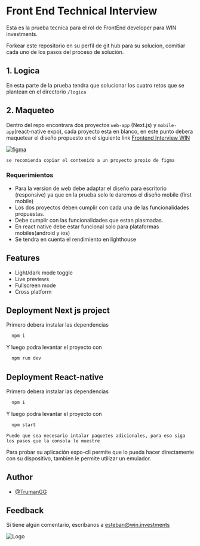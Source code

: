 
# Front End Technical Interview

Esta es la prueba tecnica para el rol de FrontEnd developer para WIN investments.

Forkear este repositorio en su perfil de git hub para su solucion, comitiar cada uno de los pasos del proceso de solución.


## 1. Logica

En esta parte de la prueba tendra que solucionar los cuatro retos que se plantean en el directorio `/logica`

## 2. Maqueteo

Dentro del repo encontrara dos proyectos `web-app` (Next.js) y `mobile-app`(react-native expo), cada proyecto esta en blanco, en este punto debera maquetear el diseño propuesto en el siguiente link [Frontend Interview WIN
](https://www.figma.com/community/file/1352456823229337162)

[![figma](https://img.shields.io/badge/figma-fafafa?logo=figma)](https://www.figma.com/community/file/1352456823229337162)


`se recomienda copiar el contenido a un proyecto propio de figma`


### Requerimientos

- Para la version de web debe adaptar el diseño para escritorio (responsive) ya que en la prueba solo le daremos el diseño mobile (first mobile)
- Los dos proyectos deben cumplir con cada una de las funcionalidades propuestas.
- Debe cumplir con las funcionalidades que estan plasmadas.
- En react native debe estar funcional solo para plataformas mobiles(android y ios)
- Se tendra en cuenta el rendimiento en lighthouse




## Features

- Light/dark mode toggle
- Live previews
- Fullscreen mode
- Cross platform


## Deployment Next js project

Primero debera instalar las dependencias
```bash
  npm i
```
Y luego podra levantar el proyecto con  
```bash
  npm run dev
```


## Deployment React-native

Primero debera instalar las dependencias
```bash
  npm i
```

Y luego podra levantar el proyecto con  
```bash
  npm start
```
`Puede que sea necesario intalar paquetes adicionales, para eso siga los pasos que la consola le muestre`

Para probar su aplicación expo-cli permite que lo pueda hacer directamente con su dispositivo, tambien le permite utilizar un emulador.





## Author

- [@TrumanGG](https://github.com/TrumanEc)


## Feedback

Si tiene algún comentario, escríbanos a esteban@win.investments


![Logo](https://storage.win.investments/mail/mail_banner.png)


